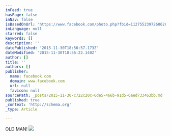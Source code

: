 ```yaml
---
inFeed: true
hasPage: false
inNav: false
isBasedOnUrl: 'https://www.facebook.com/photo.php?fbid=1127552397260626&set=pb.100000176306642.-2207520000.1448909492.&type=3&theater'
inLanguage: null
starred: false
keywords: []
description: ''
datePublished: '2015-11-30T18:56:57.173Z'
dateModified: '2015-11-30T18:56:22.140Z'
author: []
title: ''
authors: []
publisher:
  name: facebook.com
  domain: www.facebook.com
  url: null
  favicon: null
sourcePath: _posts/2015-11-30-c722c20c-6de5-466b-91d5-6aed733463bb.md
published: true
_context: 'http://schema.org'
_type: Article

---
```

OLD MAN!
![](https://scontent-ord1-1.xx.fbcdn.net/hphotos-xap1/v/t1.0-9/11217535_1127552397260626_1618713449246700217_n.jpg?oh=137cafa6f2265462b22584382ef0bed8&oe=56F6126A)